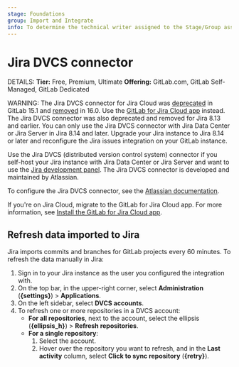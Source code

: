 ```yaml
---
stage: Foundations
group: Import and Integrate
info: To determine the technical writer assigned to the Stage/Group associated with this page, see https://handbook.gitlab.com/handbook/product/ux/technical-writing/#assignments
---
```


# Jira DVCS connector

DETAILS:
**Tier:** Free, Premium, Ultimate
**Offering:** GitLab.com, GitLab Self-Managed, GitLab Dedicated

WARNING:
The Jira DVCS connector for Jira Cloud was [deprecated](https://gitlab.com/gitlab-org/gitlab/-/issues/362168)
in GitLab 15.1 and [removed](https://gitlab.com/gitlab-org/gitlab/-/merge_requests/118126) in 16.0.
Use the [GitLab for Jira Cloud app](../connect-app.md) instead.
The Jira DVCS connector was also deprecated and removed for Jira 8.13 and earlier.
You can only use the Jira DVCS connector with Jira Data Center or Jira Server in Jira 8.14 and later.
Upgrade your Jira instance to Jira 8.14 or later and reconfigure the Jira issues integration on your GitLab instance.

Use the Jira DVCS (distributed version control system) connector if you self-host your Jira instance
with Jira Data Center or Jira Server and want to use the [Jira development panel](../development_panel.md).
The Jira DVCS connector is developed and maintained by Atlassian.

To configure the Jira DVCS connector, see the
[Atlassian documentation](https://confluence.atlassian.com/adminjiraserver/integrating-with-development-tools-using-dvcs-1047552689.html).

If you're on Jira Cloud, migrate to the GitLab for Jira Cloud app.
For more information, see [Install the GitLab for Jira Cloud app](../connect-app.md#install-the-gitlab-for-jira-cloud-app).

## Refresh data imported to Jira

Jira imports commits and branches for GitLab projects every 60 minutes.
To refresh the data manually in Jira:

1. Sign in to your Jira instance as the user you configured the integration with.
1. On the top bar, in the upper-right corner,
   select **Administration** (**{settings}**) > **Applications**.
1. On the left sidebar, select **DVCS accounts**.
1. To refresh one or more repositories in a DVCS account:
   - **For all repositories**, next to the account,
     select the ellipsis (**{ellipsis_h}**) > **Refresh repositories**.
   - **For a single repository**:
     1. Select the account.
     1. Hover over the repository you want to refresh, and in the **Last activity** column,
        select **Click to sync repository** (**{retry}**).
